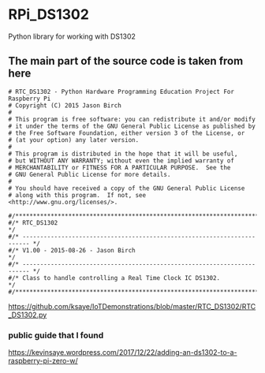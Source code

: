 # RPi_DS1302
Python library for working with DS1302

## The main part of the source code is taken from here
```
# RTC_DS1302 - Python Hardware Programming Education Project For Raspberry Pi
# Copyright (C) 2015 Jason Birch
#
# This program is free software: you can redistribute it and/or modify
# it under the terms of the GNU General Public License as published by
# the Free Software Foundation, either version 3 of the License, or
# (at your option) any later version.
#
# This program is distributed in the hope that it will be useful,
# but WITHOUT ANY WARRANTY; without even the implied warranty of
# MERCHANTABILITY or FITNESS FOR A PARTICULAR PURPOSE.  See the
# GNU General Public License for more details.
#
# You should have received a copy of the GNU General Public License
# along with this program.  If not, see <http://www.gnu.org/licenses/>.

#/****************************************************************************/
#/* RTC_DS1302                                                               */
#/* ------------------------------------------------------------------------ */
#/* V1.00 - 2015-08-26 - Jason Birch                                         */
#/* ------------------------------------------------------------------------ */
#/* Class to handle controlling a Real Time Clock IC DS1302.                 */
#/****************************************************************************/

```
https://github.com/ksaye/IoTDemonstrations/blob/master/RTC_DS1302/RTC_DS1302.py


### public guide that I found
https://kevinsaye.wordpress.com/2017/12/22/adding-an-ds1302-to-a-raspberry-pi-zero-w/
